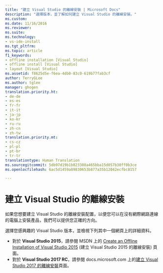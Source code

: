```yaml
---
title: "建立 Visual Studio 的離線安裝 | Microsoft Docs"
description: "選擇版本，並了解如何建立 Visual Studio 的離線安裝。"
ms.custom: 
ms.date: 11/16/2016
ms.reviewer: 
ms.suite: 
ms.technology:
- vs-ide-install
ms.tgt_pltfrm: 
ms.topic: article
f1_keywords:
- offline installation [Visual Studio]
- offline install [Visual Studio]
- layout [Visual Studio]
ms.assetid: f8625d5e-f6ea-4db0-83c0-619b77fab3cf
author: TerryGLee
ms.author: tglee
manager: ghogen
translation.priority.ht:
- de-de
- es-es
- fr-fr
- it-it
- ja-jp
- ko-kr
- ru-ru
- zh-cn
- zh-tw
translation.priority.mt:
- cs-cz
- pl-pl
- pt-br
- tr-tr
translationtype: Human Translation
ms.sourcegitcommit: 5db97d19b1b823388a465bba15d057b30ff0b3ce
ms.openlocfilehash: 6ac5d1459a89830653b877a35b12042ecfbc8157

---
```

# <a name="create-an-offline-installation-of-visual-studio"></a>建立 Visual Studio 的離線安裝

如果您想要建立 Visual Studio 的離線安裝配置，以便您可以在沒有網際網路連線的電腦上安裝產品，我們可以提供您正確的方向。

選擇您感興趣的 Visual Studio 版本，並檢視下列其中一個網頁上的詳細資料。

* 對於 **Visual Studio 2015**，請參閱 MSDN 上的 [Create an Offline Installation of Visual Studio 2015](https://msdn.microsoft.com/library/mt706497.aspx) (建立 Visual Studio 2015 的離線安裝) 頁面。
* 對於 **Visual Studio 2017 RC**，請參閱 docs.microsoft.com 上的[建立 Visual Studio 2017 的離線安裝](../install/create-an-offline-installation-of-visual-studio.md)頁面。



<!--HONumber=Feb17_HO4-->


